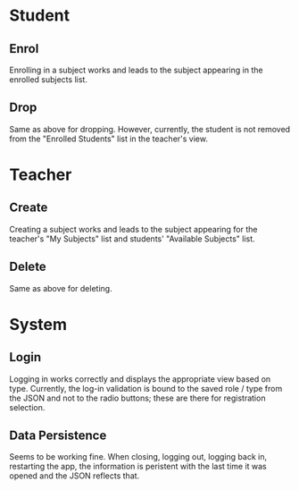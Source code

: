 # Student
## Enrol
Enrolling in a subject works and leads to the subject appearing in the enrolled subjects list.
## Drop
Same as above for dropping. However, currently, the student is not removed from the "Enrolled Students" list in the teacher's view.

# Teacher
## Create
Creating a subject works and leads to the subject appearing for the teacher's "My Subjects" list and students' "Available Subjects" list.
## Delete
Same as above for deleting.

# System
## Login
Logging in works correctly and displays the appropriate view based on type. Currently, the log-in validation is bound to the saved role / type from the JSON and not to the radio buttons; these are there for registration selection.
## Data Persistence
Seems to be working fine. When closing, logging out, logging back in, restarting the app, the information is peristent with the last time it was opened and the JSON reflects that.